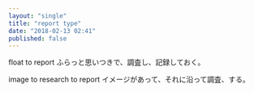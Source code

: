 ```yaml
---
layout: "single"
title: "report type"
date: "2018-02-13 02:41"
published: false
---
```


float to report
ふらっと思いつきで、調査し、記録しておく。

image to research to report
イメージがあって、それに沿って調査、する。
